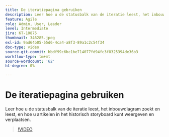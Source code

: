 ```yaml
---
title: De iteratiepagina gebruiken
description: Leer hoe u de statusbalk van de iteratie leest, het inbouwdiagram zoekt en leest, en hoe u artikelen in het historisch storyboard kunt weergeven en verplaatsen.
feature: Agile
role: Admin, User, Leader
level: Intermediate
jira: KT-10875
thumbnail: 346285.jpeg
exl-id: 9ad64b05-55d6-4ca4-a8f3-89a1c2c54f34
doc-type: video
source-git-commit: bbdf99c6bc1be714077fd94fc3f8325394de36b3
workflow-type: tm+mt
source-wordcount: '62'
ht-degree: 0%

---
```


# De iteratiepagina gebruiken

Leer hoe u de statusbalk van de iteratie leest, het inbouwdiagram zoekt en leest, en hoe u artikelen in het historisch storyboard kunt weergeven en verplaatsen.

>[!VIDEO](https://video.tv.adobe.com/v/346285/?quality=12&learn=on&enablevpops=1)
